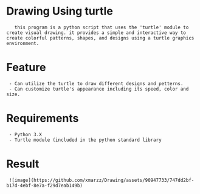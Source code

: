 # Drawing Using turtle 

       this program is a python script that uses the 'turtle' module to create visual drawing. it provides a simple and interactive way to create colorful patterns, shapes, and designs using a turtle graphics environment.

# Feature 
     - Can utilize the turtle to draw different designs and petterns.
     - Can customize turtle's appearance including its speed, color and size. 
# Requirements 
     - Python 3.X
     - Turtle module (included in the python standard library 
 # Result 
     
     ![image](https://github.com/xmarzz/Drawing/assets/90947733/747dd2bf-b17d-4ebf-8e7a-f29d7eab149b)
